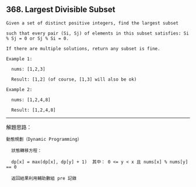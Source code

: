 ## 368\. Largest Divisible Subset 
 
    Given a set of distinct positive integers, find the largest subset 
    
    such that every pair (Si, Sj) of elements in this subset satisfies: Si % Sj = 0 or Sj % Si = 0.
    
    If there are multiple solutions, return any subset is fine.
    
    Example 1:
    
      nums: [1,2,3]
      
      Result: [1,2] (of course, [1,3] will also be ok)
      
    Example 2:
    
      nums: [1,2,4,8]
      
      Result: [1,2,4,8]

-------------------------------------------------------------------------------------------

解題思路：

    動態規劃（Dynamic Programming）
    
      狀態轉移方程：
    
      dp[x] = max(dp[x], dp[y] + 1)  其中： 0 <= y < x 且 nums[x] % nums[y] == 0
    
      返回結果利用輔助數組 pre 記錄
    